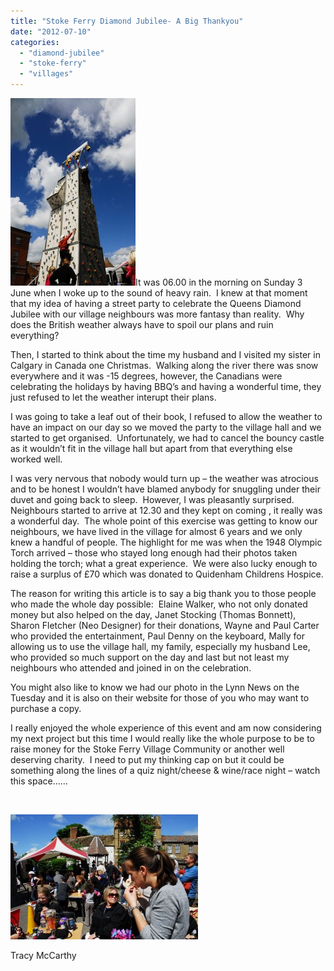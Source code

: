 ```yaml
---
title: "Stoke Ferry Diamond Jubilee- A Big Thankyou"
date: "2012-07-10"
categories: 
  - "diamond-jubilee"
  - "stoke-ferry"
  - "villages"
---
```


[![](images/DSC_0036-200x300.jpg "DSC_0036")](http://www.stokeferry.com/wp-content/uploads/2012/07/DSC_0036.jpg)It was 06.00 in the morning on Sunday 3 June when I woke up to the sound of heavy rain.  I knew at that moment that my idea of having a street party to celebrate the Queens Diamond Jubilee with our village neighbours was more fantasy than reality.  Why does the British weather always have to spoil our plans and ruin everything? 

Then, I started to think about the time my husband and I visited my sister in Calgary in Canada one Christmas.  Walking along the river there was snow everywhere and it was -15 degrees, however, the Canadians were celebrating the holidays by having BBQ’s and having a wonderful time, they just refused to let the weather interupt their plans.

I was going to take a leaf out of their book, I refused to allow the weather to have an impact on our day so we moved the party to the village hall and we started to get organised.  Unfortunately, we had to cancel the bouncy castle as it wouldn’t fit in the village hall but apart from that everything else worked well.

I was very nervous that nobody would turn up – the weather was atrocious and to be honest I wouldn’t have blamed anybody for snuggling under their duvet and going back to sleep.  However, I was pleasantly surprised.  Neighbours started to arrive at 12.30 and they kept on coming , it really was a wonderful day.  The whole point of this exercise was getting to know our neighbours, we have lived in the village for almost 6 years and we only knew a handful of people. The highlight for me was when the 1948 Olympic Torch arrived – those who stayed long enough had their photos taken holding the torch; what a great experience.  We were also lucky enough to raise a surplus of £70 which was donated to Quidenham Childrens Hospice.

The reason for writing this article is to say a big thank you to those people who made the whole day possible:  Elaine Walker, who not only donated money but also helped on the day, Janet Stocking (Thomas Bonnett), Sharon Fletcher (Neo Designer) for their donations, Wayne and Paul Carter who provided the entertainment, Paul Denny on the keyboard, Mally for allowing us to use the village hall, my family, especially my husband Lee, who provided so much support on the day and last but not least my neighbours who attended and joined in on the celebration.

You might also like to know we had our photo in the Lynn News on the Tuesday and it is also on their website for those of you who may want to purchase a copy.

I really enjoyed the whole experience of this event and am now considering my next project but this time I would really like the whole purpose to be to raise money for the Stoke Ferry Village Community or another well deserving charity.  I need to put my thinking cap on but it could be something along the lines of a quiz night/cheese & wine/race night – watch this space……

 

[![](images/DSC_0077-300x200.jpg "DSC_0077")](http://www.stokeferry.com/wp-content/uploads/2012/07/DSC_0077.jpg)

Tracy McCarthy
